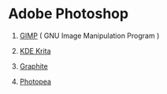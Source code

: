 # Adobe Photoshop

1. [GIMP](https://gimp.org/) ( GNU Image Manipulation Program )

2. [KDE Krita](https://krita.org/)

3. [Graphite](https://graphite.rs/)

4. [Photopea](https://www.photopea.com/)  